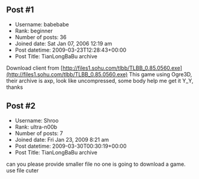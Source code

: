 ## Post #1
- Username: babebabe
- Rank: beginner
- Number of posts: 36
- Joined date: Sat Jan 07, 2006 12:19 am
- Post datetime: 2009-03-23T12:28:43+00:00
- Post Title: TianLongBaBu archive

Download client from [http://files1.sohu.com/tlbb/TLBB_0.85.0560.exe](http://files1.sohu.com/tlbb/TLBB_0.85.0560.exe)
This game using Ogre3D, their archive is axp, look like uncompressed, some body help me get it Y_Y, thanks
## Post #2
- Username: Shroo
- Rank: ultra-n00b
- Number of posts: 7
- Joined date: Fri Jan 23, 2009 8:21 am
- Post datetime: 2009-03-30T00:30:19+00:00
- Post Title: TianLongBaBu archive

can you please provide smaller file no one is going to download a game. use file cuter
